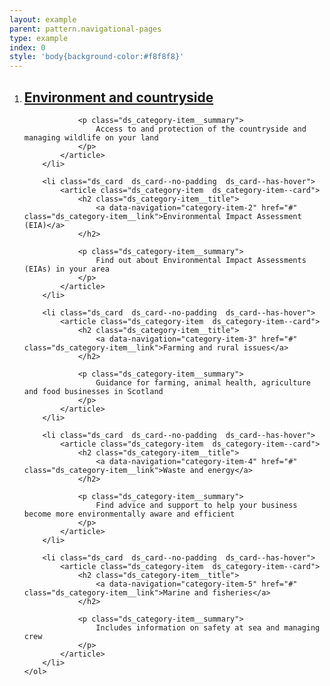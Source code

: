```yaml
---
layout: example
parent: pattern.navigational-pages
type: example
index: 0
style: 'body{background-color:#f8f8f8}'
---
```

<nav aria-label="Category navigation">
    <ol class="ds_category-list  ds_category-list--grid  ds_category-list--narrow">
        <li class="ds_card  ds_card--no-padding  ds_card--has-hover">
            <article class="ds_category-item  ds_category-item--card">
                <h2 class="ds_category-item__title">
                    <a data-navigation="category-item-1" href="#" class="ds_category-item__link">Environment and countryside</a>
                </h2>

                <p class="ds_category-item__summary">
                    Access to and protection of the countryside and managing wildlife on your land
                </p>
            </article>
        </li>

        <li class="ds_card  ds_card--no-padding  ds_card--has-hover">
            <article class="ds_category-item  ds_category-item--card">
                <h2 class="ds_category-item__title">
                    <a data-navigation="category-item-2" href="#"   class="ds_category-item__link">Environmental Impact Assessment (EIA)</a>
                </h2>

                <p class="ds_category-item__summary">
                    Find out about Environmental Impact Assessments (EIAs) in your area
                </p>
            </article>
        </li>

        <li class="ds_card  ds_card--no-padding  ds_card--has-hover">
            <article class="ds_category-item  ds_category-item--card">
                <h2 class="ds_category-item__title">
                    <a data-navigation="category-item-3" href="#" class="ds_category-item__link">Farming and rural issues</a>
                </h2>

                <p class="ds_category-item__summary">
                    Guidance for farming, animal health, agriculture and food businesses in Scotland
                </p>
            </article>
        </li>

        <li class="ds_card  ds_card--no-padding  ds_card--has-hover">
            <article class="ds_category-item  ds_category-item--card">    
                <h2 class="ds_category-item__title">
                    <a data-navigation="category-item-4" href="#" class="ds_category-item__link">Waste and energy</a>
                </h2>

                <p class="ds_category-item__summary">
                    Find advice and support to help your business become more environmentally aware and efficient
                </p>
            </article>
        </li>

        <li class="ds_card  ds_card--no-padding  ds_card--has-hover">
            <article class="ds_category-item  ds_category-item--card">
                <h2 class="ds_category-item__title">
                    <a data-navigation="category-item-5" href="#" class="ds_category-item__link">Marine and fisheries</a>
                </h2>

                <p class="ds_category-item__summary">
                    Includes information on safety at sea and managing crew
                </p>
            </article>
        </li>
    </ol>
</nav>
